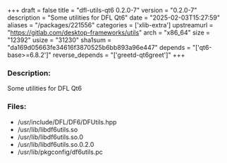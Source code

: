 +++
draft = false
title = "dfl-utils-qt6 0.2.0-7"
version = "0.2.0-7"
description = "Some utilities for DFL Qt6"
date = "2025-02-03T15:27:59"
aliases = "/packages/221556"
categories = ['xlib-extra']
upstreamurl = "https://gitlab.com/desktop-frameworks/utils"
arch = "x86_64"
size = "12392"
usize = "31230"
sha1sum = "da169d05663fe34616f3870525b6bb893a96e447"
depends = "['qt6-base>=6.8.2']"
reverse_depends = "['greetd-qt6greet']"
+++
### Description: 
Some utilities for DFL Qt6

### Files: 
* /usr/include/DFL/DF6/DFUtils.hpp
* /usr/lib/libdf6utils.so
* /usr/lib/libdf6utils.so.0
* /usr/lib/libdf6utils.so.0.2.0
* /usr/lib/pkgconfig/df6utils.pc
